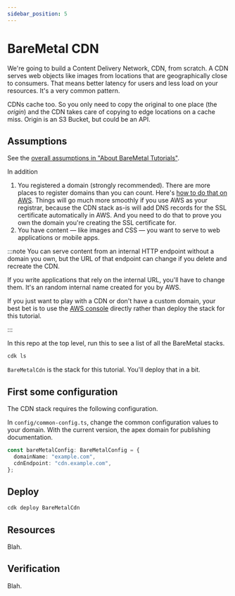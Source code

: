 ```yaml
---
sidebar_position: 5
---
```


# BareMetal CDN

We're going to build a Content Delivery Network, CDN, from scratch. A CDN serves web objects like images from locations that are geographically close to consumers. That means better latency for users and less load on your resources. It's a very common pattern.

CDNs cache too. So you only need to copy the original to one place (the _origin_) and the CDN takes care of copying to edge locations on a cache miss. Origin is an S3 Bucket, but could be an API.

## Assumptions

See the [overall assumptions in "About BareMetal Tutorials"](intro#overall-assumptions).

In addition
1. You registered a domain (strongly recommended). There are more places to register domains than you can count. Here's [how to do that on AWS](https://docs.aws.amazon.com/Route53/latest/DeveloperGuide/domain-register.html). Things will go much more smoothly if you use AWS as your registrar, because the CDN stack as-is will add DNS records for the SSL certificate automatically in AWS. And you need to do that to prove you own the domain you're creating the SSL certificate for.
2. You have content — like images and CSS — you want to serve to web applications or mobile apps.

:::note
You can serve content from an internal HTTP endpoint without a domain you own, but the URL of that endpoint can change if you delete and recreate the CDN.

If you write applications that rely on the internal URL, you'll have to change them.
It's an random internal name created for you by AWS.

If you just want to play with a CDN or don't have a custom domain, your best bet is to use the [AWS console](https://aws.amazon.com/cloudfront/) directly rather than deploy the stack for this tutorial.

:::

In this repo at the top level, run this to see a list of all the BareMetal stacks.

```bash
cdk ls
```

`BareMetalCdn` is the stack for this tutorial. You'll deploy that in a bit.

## First some configuration

The CDN stack requires the following configuration.

In `config/common-config.ts`, change the common configuration values to your domain. With the current version, the apex domain for publishing documentation.

```ts
const bareMetalConfig: BareMetalConfig = {
  domainName: "example.com",
  cdnEndpoint: "cdn.example.com",
};
```

## Deploy

```bash
cdk deploy BareMetalCdn
```

## Resources

Blah.

## Verification

Blah.



